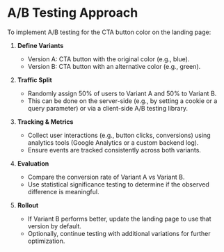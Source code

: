 # A/B Testing Approach

To implement A/B testing for the CTA button color on the landing page:

1. **Define Variants**  
   - Version A: CTA button with the original color (e.g., blue).  
   - Version B: CTA button with an alternative color (e.g., green).  

2. **Traffic Split**  
   - Randomly assign 50% of users to Variant A and 50% to Variant B.  
   - This can be done on the server-side (e.g., by setting a cookie or a query parameter) or via a client-side A/B testing library.  

3. **Tracking & Metrics**  
   - Collect user interactions (e.g., button clicks, conversions) using analytics tools (Google Analytics or a custom backend log).  
   - Ensure events are tracked consistently across both variants.  

4. **Evaluation**  
   - Compare the conversion rate of Variant A vs Variant B.  
   - Use statistical significance testing to determine if the observed difference is meaningful.  

5. **Rollout**  
   - If Variant B performs better, update the landing page to use that version by default.  
   - Optionally, continue testing with additional variations for further optimization.